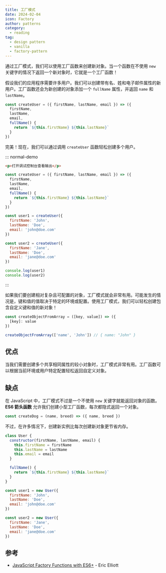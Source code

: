 ```yaml
---
title: 工厂模式
date: 2024-02-04
icon: Factory
author: patterns
category:
  - reading
tag:
  - design pattern
  - vanilla
  - factory-pattern
---
```


通过工厂模式，我们可以使用工厂函数来创建新对象。当一个函数在不使用 `new` 关键字的情况下返回一个新对象时，它就是一个工厂函数！

假设我们的应用程序需要许多用户。我们可以创建带有名、姓和电子邮件属性的新用户。工厂函数还会为新创建的对象添加一个 `fullName` 属性，并返回 `name` 和 `lastName`。

```js
const createUser = ({ firstName, lastName, email }) => ({
  firstName,
  lastName,
  email,
  fullName() {
    return `${this.firstName} ${this.lastName}`
  }
})
```

完美！现在，我们可以通过调用 `createUser` 函数轻松创建多个用户。

::: normal-demo

```html
<p>打开调试控制台查看输出</p>
```

```js
const createUser = ({ firstName, lastName, email }) => ({
  firstName,
  lastName,
  email,
  fullName() {
    return `${this.firstName} ${this.lastName}`
  }
})

const user1 = createUser({
  firstName: 'John',
  lastName: 'Doe',
  email: 'john@doe.com'
})

const user2 = createUser({
  firstName: 'Jane',
  lastName: 'Doe',
  email: 'jane@doe.com'
})

console.log(user1)
console.log(user2)
```

:::

如果我们要创建相对复杂且可配置的对象，工厂模式就会非常有用。可能发生的情况是，键和值的值取决于特定的环境或配置。使用工厂模式，我们可以轻松创建包含自定义键和值的新对象！

```js
const createObjectFromArray = ([key, value]) => ({
  [key]: value
})

createObjectFromArray(['name', 'John']) // { name: "John" }
```

## 优点

当我们需要创建多个共享相同属性的较小对象时，工厂模式非常有用。工厂函数可以根据当前环境或用户特定配置轻松返回自定义对象。

## 缺点

在 JavaScript 中，工厂模式不过是一个不使用 `new` 关键字就能返回对象的函数。**ES6 箭头函数** 允许我们创建小型工厂函数，每次都隐式返回一个对象。

```js
const createDog = (name, breed) => ({ name, breed })
```

不过，在许多情况下，创建新实例比每次创建新对象更节省内存。

```js
class User {
  constructor(firstName, lastName, email) {
    this.firstName = firstName
    this.lastName = lastName
    this.email = email
  }

  fullName() {
    return `${this.firstName} ${this.lastName}`
  }
}

const user1 = new User({
  firstName: 'John',
  lastName: 'Doe',
  email: 'john@doe.com'
})

const user2 = new User({
  firstName: 'Jane',
  lastName: 'Doe',
  email: 'jane@doe.com'
})
```

## 参考

- [JavaScript Factory Functions with ES6+](https://medium.com/javascript-scene/javascript-factory-functions-with-es6-4d224591a8b1) - Eric Elliott
